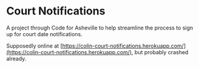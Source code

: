 # Court Notifications
A project through Code for Asheville to help streamline the process to sign up for court date notifications.

Supposedly online at [https://colin-court-notifications.herokuapp.com/](https://colin-court-notifications.herokuapp.com/), but probably crashed already.